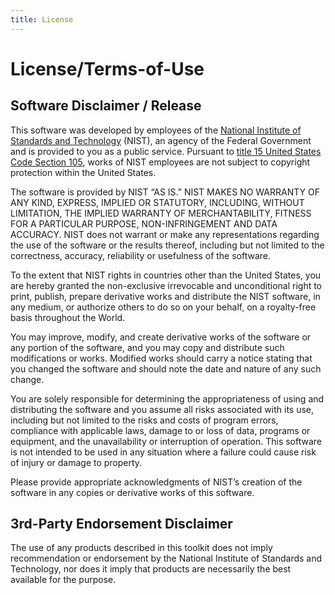 ```yaml
---
title: License
---
```



License/Terms-of-Use
====================

Software Disclaimer / Release
-----------------------------

This software was developed by employees of the [National Institute of
Standards and Technology](http://www.nist.gov/) (NIST), an agency of the
Federal Government and is provided to you as a public service. Pursuant
to [title 15 United States Code Section
105](http://uscode.house.gov/uscode-cgi/fastweb.exe?getdoc+uscview+t17t20+9+0++),
works of NIST employees are not subject to copyright protection within
the United States.

The software is provided by NIST “AS IS.” NIST MAKES NO WARRANTY OF ANY
KIND, EXPRESS, IMPLIED OR STATUTORY, INCLUDING, WITHOUT LIMITATION, THE
IMPLIED WARRANTY OF MERCHANTABILITY, FITNESS FOR A PARTICULAR PURPOSE,
NON-INFRINGEMENT AND DATA ACCURACY. NIST does not warrant or make any
representations regarding the use of the software or the results
thereof, including but not limited to the correctness, accuracy,
reliability or usefulness of the software.

To the extent that NIST rights in countries other than the United
States, you are hereby granted the non-exclusive irrevocable and
unconditional right to print, publish, prepare derivative works and
distribute the NIST software, in any medium, or authorize others to do
so on your behalf, on a royalty-free basis throughout the World.

You may improve, modify, and create derivative works of the software or
any portion of the software, and you may copy and distribute such
modifications or works. Modified works should carry a notice stating
that you changed the software and should note the date and nature of any
such change.

You are solely responsible for determining the appropriateness of using
and distributing the software and you assume all risks associated with
its use, including but not limited to the risks and costs of program
errors, compliance with applicable laws, damage to or loss of data,
programs or equipment, and the unavailability or interruption of
operation. This software is not intended to be used in any situation
where a failure could cause risk of injury or damage to property.

Please provide appropriate acknowledgments of NIST’s creation of the
software in any copies or derivative works of this software.

3rd-Party Endorsement Disclaimer
--------------------------------

The use of any products described in this toolkit does not imply
recommendation or endorsement by the National Institute of Standards and
Technology, nor does it imply that products are necessarily the best
available for the purpose.
